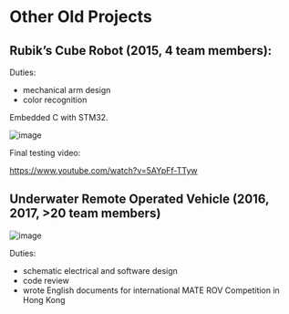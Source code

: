 # Other Old Projects
## Rubik’s Cube Robot (2015, 4 team members):
Duties: 
- mechanical arm design
- color recognition

Embedded C with STM32.

![image](https://user-images.githubusercontent.com/89890055/212551136-a07c433e-9f21-4e50-991e-02c551078406.png)

Final testing video:

https://www.youtube.com/watch?v=5AYpFf-TTyw

## Underwater Remote Operated Vehicle (2016, 2017, >20 team members)

![image](https://user-images.githubusercontent.com/89890055/212551290-41f59dc5-533e-4923-bb89-122bae66042f.png)

Duties: 
- schematic electrical and software design
- code review
- wrote English documents for international MATE ROV Competition in Hong Kong
